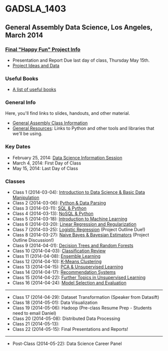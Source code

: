 GADSLA_1403
===========
General Assembly Data Science, Los Angeles, March 2014
------------------------------------------------------
### [Final "Happy Fun" Project Info](https://github.com/adparker/GADSLA_1403/wiki/Final-Project-Requirements)
- Presentation and Report Due last day of class, Thursday May 15th.
- [Project Ideas and Data](https://github.com/adparker/GADSLA_1403/wiki/Project-Ideas-and-Data)

### Useful Books
- [A list of useful books](https://github.com/adparker/GADSLA_1403/wiki/Books)

### General Info
Here, you'll find links to slides, handouts, and other material.
- [General Assembly Class Information](https://generalassemb.ly/education/data-science/los-angeles)
- [General Resources](https://github.com/adparker/GADSLA_1403/wiki/Lesson-00-General-Resources): Links to Python and other tools and libraries that we'll be using.


### Key Dates
- February 25, 2014: [Data Science Information Session](https://generalassemb.ly/education/data-science/los-angeles)
- March 4, 2014: First Day of Class
- May 15, 2014: Last Day of Class

### Classes
- Class 1 (2014-03-04): [Introduction to Data Science & Basic Data Manipulation](https://github.com/adparker/GADSLA_1403/wiki/Lesson-01-Introduction-to-Data-Science-&-Basic-Data-Manipulation)
- Class 2 (2014-03-06): [Python & Data Parsing](https://github.com/adparker/GADSLA_1403/wiki/Lesson-02-Python-&-Data-Parsing)
- Class 3 (2014-03-11): [SQL & Python](https://github.com/adparker/GADSLA_1403/wiki/Lesson-03-SQL-&-Python)
- Class 4 (2014-03-13): [NoSQL & Python](https://github.com/adparker/GADSLA_1403/wiki/Lesson-04-NoSQL-&-Python)
- Class 5 (2014-03-18): [Introduction to Machine Learning](https://github.com/adparker/GADSLA_1403/wiki/Lesson-05-Introduction-to-Machine-Learning)
- Class 6 (2014-03-20): [Linear Regression and Regularization](https://github.com/adparker/GADSLA_1403/wiki/Lesson-06-Linear-Regression-and-Regularization)
- Class 7 (2014-03-25): [Logistic Regression](https://github.com/adparker/GADSLA_1403/wiki/Lesson-07-Logistic-Regression) (Project Outline Due!)
- Class 8 (2014-03-27): [Naive Bayes & Bayesian Estimators](https://github.com/adparker/GADSLA_1403/wiki/Lesson-08-Naive-Bayes) (Project Outline Discussion!)
- Class 9 (2014-04-01): [Decision Trees and Random Forests](https://github.com/adparker/GADSLA_1403/wiki/Lesson-09-Decision-Trees)
- Class 10 (2014-04-03): [Classification Review](https://github.com/adparker/GADSLA_1403/wiki/Lesson-10-Classification-Review)
- Class 11 (2014-04-08): [Ensemble Learning](https://github.com/adparker/GADSLA_1403/wiki/Lesson-11-Ensemble-Learning)
- Class 12 (2014-04-10): [K-Means Clustering](https://github.com/adparker/GADSLA_1403/wiki/Lesson-12-K-Means-Clustering)
- Class 13 (2014-04-15): [PCA & Unsupervised Learning](https://github.com/adparker/GADSLA_1403/wiki/Lesson-13-PCA-and-Unsupervised)
- Class 14 (2014-04-17): [Recommendation Systems](https://github.com/adparker/GADSLA_1403/wiki/Lesson-14-Recommendation-Systems)
- Class 15 (2014-04-22): [Further Topics in Unsupervised Learning](https://github.com/adparker/GADSLA_1403/wiki/Lesson-15-Further-Topics-in-Unsupervised-Learning)
- Class 16 (2014-04-24): [Model Selection and Evaluation](https://github.com/adparker/GADSLA_1403/wiki/Lesson-16-Model-Selection-and-Evaluation)
---
- Class 17 (2014-04-29): Dataset Transformation (Speaker from Datasift)
- Class 18 (2014-05-01): Data Visualization
- Class 19 (2014-05-06): Hadoop (Pre-class Resume Prep - Students need to email Daniel)
- Class 20 (2014-05-08): Distributed Data Processing
- Class 21 (2014-05-13):
- Class 22 (2014-05-15): Final Presentations and Reports!
---
- Post-Class (2014-05-22): Data Science Career Panel
